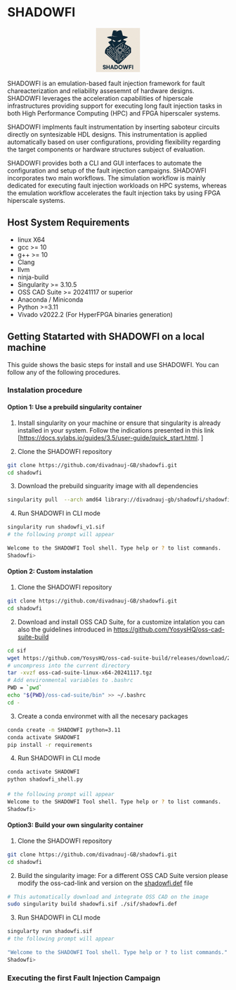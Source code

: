 # SHADOWFI 
<div style="text-align: center;">
    <img src="./doc/SHADOWFI-logo.png" width="100" >
</div>

SHADOWFI is an emulation-based fault injection framework for fault chareacterization and reliability assesemnt of hardware designs.  SHADOWFI leverages the acceleration capabilities of hiperscale infrastructures providing support for executing long fault injection tasks in both High Performance Computing (HPC) and FPGA hiperscaler systems. 

SHADOWFI implments fault instrumentation by inserting saboteur circuits directly on syntesizable HDL designs. This instrumentation is applied automatically based on user configurations, providing flexibility regarding the target components or hardware structures subject of evaluation. 

SHADOWFI provides both a CLI and GUI interfaces to automate the configuration and setup of the fault injection campaigns. SHADOWFI incorporates two main workflows. The simulation workflow is mainly dedicated for executing fault injection workloads on HPC systems, whereas the emulation workflow accelerates the fault injection taks by using FPGA hiperscale systems.  

## Host System Requirements
- linux X64
- gcc >= 10
- g++ >= 10
- Clang
- llvm
- ninja-build
- Singularity >= 3.10.5
- OSS CAD Suite >= 20241117 or superior
- Anaconda / Miniconda
- Python >=3.11
- Vivado v2022.2 (For HyperFPGA binaries generation)

## Getting Statarted with SHADOWFI on a local machine
This guide shows the basic steps for install and use SHADOWFI. You can follow any of the following procedures.

### Instalation procedure

#### Option 1: Use a prebuild singularity container
1. Install singularity on your machine or ensure that singularity is already installed in your system. Follow the indications presented in this link [https://docs.sylabs.io/guides/3.5/user-guide/quick_start.html. ] 

2. Clone the SHADOWFI repository

```bash
git clone https://github.com/divadnauj-GB/shadowfi.git
cd shadowfi
```
3. Download the prebuild singuarity image with all dependencies

```bash
singularity pull  --arch amd64 library://divadnauj-gb/shadowfi/shadowfi:v1
```
4. Run SHADOWFI in CLI mode
```bash
singularity run shadowfi_v1.sif
# the following prompt will appear 
```
```bash
Welcome to the SHADOWFI Tool shell. Type help or ? to list commands.
Shadowfi>
```

#### Option 2: Custom instalation
1. Clone the SHADOWFI repository

```bash
git clone https://github.com/divadnauj-GB/shadowfi.git
cd shadowfi
```
2. Download and install OSS CAD Suite, for a customize intalation you can also the guidelines introduced in https://github.com/YosysHQ/oss-cad-suite-build

```bash
cd sif
wget https://github.com/YosysHQ/oss-cad-suite-build/releases/download/2024-11-17/oss-cad-suite-linux-x64-20241117.tgz
# uncompress into the current directory
tar -xvzf oss-cad-suite-linux-x64-20241117.tgz
# Add environmental variables to .bashrc
PWD = `pwd`
echo "${PWD}/oss-cad-suite/bin" >> ~/.bashrc
cd -
```

3. Create a conda environmet with all the necesary packages

```bash
conda create -n SHADOWFI python=3.11
conda activate SHADOWFI
pip install -r requirements 
```

4. Run SHADOWFI in CLI mode
```bash
conda activate SHADOWFI
python shadowfi_shell.py 

# the following prompt will appear
Welcome to the SHADOWFI Tool shell. Type help or ? to list commands.
Shadowfi> 
```

#### Option3: Build your own singularity container
1. Clone the SHADOWFI repository

```bash
git clone https://github.com/divadnauj-GB/shadowfi.git
cd shadowfi
```
2. Build the singularity image: 
For a different OSS CAD Suite version please modify the oss-cad-link and version on the [shadowfi.def](./sif/shadowfi.def) file

```bash
# This automatically download and integrate OSS CAD on the image
sudo singularity build shadowfi.sif ./sif/shadowfi.def
```

3. Run SHADOWFI in CLI mode
```bash
singularty run shadowfi.sif
# the following prompt will appear
```
```bash
"Welcome to the SHADOWFI Tool shell. Type help or ? to list commands."
Shadowfi> 
```

### Executing the first Fault Injection Campaign

